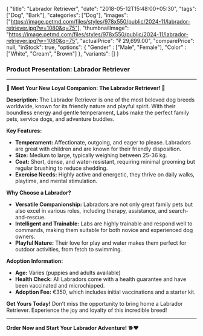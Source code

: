 {
    "title": "Labrador Retriever",
    "date": "2018-05-12T15:48:00+05:30",
    "tags": ["Dog", "Bark"],
    "categories": ["Dog"],
    "images": ["https://image.petmd.com/files/styles/978x550/public/2024-11/labrador-retriever.jpg?w=1080&q=75"],
    "thumbnailImage": "https://image.petmd.com/files/styles/978x550/public/2024-11/labrador-retriever.jpg?w=1080&q=75",
    "actualPrice": "₹ 29,699.00",
    "comparePrice": null,
    "inStock": true,
    "options": {
        "Gender" : ["Male", "Female"],
        "Color" : ["White", "Cream", "Brown"]
    },
    "variants": []
}

### Product Presentation: Labrador Retriever

---

**🐾 Meet Your New Loyal Companion: The Labrador Retriever! 🐶**

**Description:**
The Labrador Retriever is one of the most beloved dog breeds worldwide, known for its friendly nature and playful spirit. With their boundless energy and gentle temperament, Labs make the perfect family pets, service dogs, and adventure buddies.

**Key Features:**
-   **Temperament:** Affectionate, outgoing, and eager to please. Labradors are great with children and are known for their friendly disposition.
-   **Size:** Medium to large, typically weighing between 25-36 kg.
-   **Coat:** Short, dense, and water-resistant, requiring minimal grooming but regular brushing to reduce shedding.
-   **Exercise Needs:** Highly active and energetic, they thrive on daily walks, playtime, and mental stimulation.

**Why Choose a Labrador?**
-   **Versatile Companionship:** Labradors are not only great family pets but also excel in various roles, including therapy, assistance, and search-and-rescue.
-   **Intelligent and Trainable:** Labs are highly trainable and respond well to commands, making them suitable for both novice and experienced dog owners.
-   **Playful Nature:** Their love for play and water makes them perfect for outdoor activities, from fetch to swimming.

**Adoption Information:**
-   **Age:** Varies (puppies and adults available)
-   **Health Check:** All Labradors come with a health guarantee and have been vaccinated and microchipped.
-   **Adoption Fee:** €350, which includes initial vaccinations and a starter kit.

**Get Yours Today!**
Don’t miss the opportunity to bring home a Labrador Retriever. Experience the joy and loyalty of this incredible breed!

---

**Order Now and Start Your Labrador Adventure!** 🐕❤️